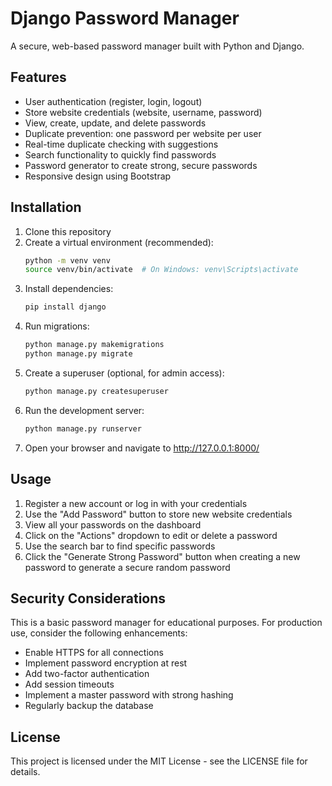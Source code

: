 # Django Password Manager

A secure, web-based password manager built with Python and Django.

## Features

- User authentication (register, login, logout)
- Store website credentials (website, username, password)
- View, create, update, and delete passwords
- Duplicate prevention: one password per website per user
- Real-time duplicate checking with suggestions
- Search functionality to quickly find passwords
- Password generator to create strong, secure passwords
- Responsive design using Bootstrap

## Installation

1. Clone this repository
2. Create a virtual environment (recommended):
   ```bash
   python -m venv venv
   source venv/bin/activate  # On Windows: venv\Scripts\activate
   ```
3. Install dependencies:
   ```bash
   pip install django
   ```
4. Run migrations:
   ```bash
   python manage.py makemigrations
   python manage.py migrate
   ```
5. Create a superuser (optional, for admin access):
   ```bash
   python manage.py createsuperuser
   ```
6. Run the development server:
   ```bash
   python manage.py runserver
   ```
7. Open your browser and navigate to http://127.0.0.1:8000/

## Usage

1. Register a new account or log in with your credentials
2. Use the "Add Password" button to store new website credentials
3. View all your passwords on the dashboard
4. Click on the "Actions" dropdown to edit or delete a password
5. Use the search bar to find specific passwords
6. Click the "Generate Strong Password" button when creating a new password to generate a secure random password

## Security Considerations

This is a basic password manager for educational purposes. For production use, consider the following enhancements:

- Enable HTTPS for all connections
- Implement password encryption at rest
- Add two-factor authentication
- Add session timeouts
- Implement a master password with strong hashing
- Regularly backup the database

## License

This project is licensed under the MIT License - see the LICENSE file for details. 